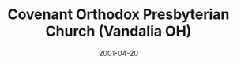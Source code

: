 ---
date: &id001 2001-04-20
end_date: null
location:
  address: 101 East National Rd
  city: Vandalia
  state: OH
minister:
- end: 2015-01-01
  name: L. Charles Jackson
  start: 2001-01-01
  type: Pastor
- end: null
  name: Matthew Patton
  start: 2015-01-01
  type: Pastor
ministers:
- L. Charles Jackson
- Matthew Patton
name: Covenant Orthodox Presbyterian Church
names: null
origination_date: *id001
raw_data: "OH Dayton\n\nCovenant Orthodox Presbyterian Mission  (April 4, 1997\u2013\
  April 20, 2001)\nCovenant Orthodox Presbyterian Church  (April 20, 2001\u2013 )\n\
  101 East National Rd, Vandalia\nEvangelists: L. Charles Jackson, 1997\u20132001\n\
  Bradley M. Peppo, 2013\u2013\nPastors: L. Charles Jackson, 2001\u201315\nMatthew\
  \ Patton, 2015\u2013"
received_from: null
states:
- OH
status:
  active: true
  end_date: null
  reason: null
  received_from: null
  withdrawal_to: null
title: Covenant Orthodox Presbyterian Church (Vandalia OH)
year_established:
- 2001

---